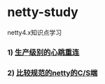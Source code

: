 # netty-study

netty4.x知识点学习



### 1) [生产级别的心跳重连](https://github.com/BazingaLyn/netty-study/tree/master/src/main/java/com/lyncc/netty/idle)

### 2) [比较规范的netty的C/S端](https://github.com/BazingaLyn/netty-study/tree/master/src/main/java/com/lyncc/netty/production)
